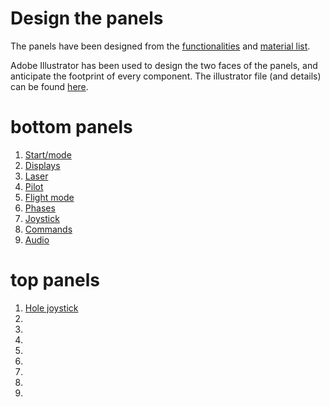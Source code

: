 # Design the panels


The panels have been designed from the [functionalities](../functionalities.md) and [material list](../bom.md).

Adobe Illustrator has been used to design the two faces of the panels, and anticipate the footprint of every component.
The illustrator file (and details) can be found [here](illustrator.md).


# bottom panels

1. [Start/mode](B1-start/B1.md)
2. [Displays](2-displays/2.md)
3. [Laser](3-laser/3.md)
4. [Pilot](4-pilot/4.md)
5. [Flight mode](5-flight-mode/5.md)
6. [Phases](6-phases/6.md)
7. [Joystick](7-joystick/7.md)
8. [Commands](8-commands/8.md)
9. [Audio](9-audio/9.md)


# top panels

1. [Hole joystick](T1-hole/T1.md)
2.
3.
4.
5.
6.
7.
8.
9.